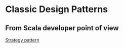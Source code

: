 Classic Design Patterns
=======================
From Scala developer point of view
----------------------------------
[Strategy pattern](tree/master/strategy/scala)
